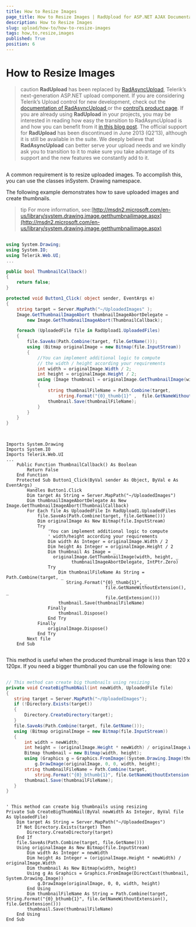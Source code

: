```yaml
---
title: How to Resize Images
page_title: How to Resize Images | RadUpload for ASP.NET AJAX Documentation
description: How to Resize Images
slug: upload/how-to/how-to-resize-images
tags: how,to,resize,images
published: True
position: 6
---
```


# How to Resize Images



>caution  **RadUpload** has been replaced by [RadAsyncUpload](http://demos.telerik.com/aspnet-ajax/asyncupload/examples/overview/defaultcs.aspx), Telerik’s next-generation ASP.NET upload component. If you are considering Telerik’s Upload control for new development, check out the [documentation of RadAsyncUpload ](http://www.telerik.com/help/aspnet-ajax/asyncupload-overview.html) or the [control’s product page](http://www.telerik.com/products/aspnet-ajax/asyncupload.aspx). If you are already using **RadUpload** in your projects, you may be interested in reading how easy the transition to RadAsyncUpload is and how you can benefit from it [in this blog post](http://blogs.telerik.com/blogs/12-12-05/the-case-of-telerik-s-new-old-asp.net-ajax-upload-control-radasyncupload). The official support for **RadUpload** has been discontinued in June 2013 (Q2’13), although it is still be available in the suite. We deeply believe that **RadAsyncUpload** can better serve your upload needs and we kindly ask you to transition to it to make sure you take advantage of its support and the new features we constantly add to it.
>


## 

A common requirement is to resize uploaded images. To accomplish this, you can use the classes inSystem. Drawing namespace.

The following example demonstrates how to save uploaded images and create thumbnails.

>tip For more information, see:[http://msdn2.microsoft.com/en-us/library/system.drawing.image.getthumbnailimage.aspx](http://msdn2.microsoft.com/en-us/library/system.drawing.image.getthumbnailimage.aspx)
>






````C#
	     
using System.Drawing;
using System.IO;
using Telerik.Web.UI;
...

public bool ThumbnailCallback()
{  
    return false;
}

protected void Button1_Click( object sender, EventArgs e)
{  
    string target = Server.MapPath("~/UploadedImages" );
    Image.GetThumbnailImageAbort thumbnailImageAbortDelegate =
        new Image.GetThumbnailImageAbort(ThumbnailCallback);  

    foreach (UploadedFile file in RadUpload1.UploadedFiles)
    {  
        file.SaveAs(Path.Combine(target, file.GetName()));  
        using (Bitmap originalImage = new Bitmap(file.InputStream))
        { 
            //You can implement additional logic to compute
            // the width / height according your requirements
            int width = originalImage.Width / 2;
            int height = originalImage.Height / 2; 
            using (Image thumbnail = originalImage.GetThumbnailImage(width, height, thumbnailImageAbortDelegate, IntPtr.Zero))   
            {   
                string thumbnailFileName = Path.Combine(target,
                    string.Format("{0}_thumb{1}" ,  file.GetNameWithoutExtension(), file.GetExtension()));
                thumbnail.Save(thumbnailFileName);   
            }   
        } 
    }
}
				
````
````VB.NET
	     	
Imports System.Drawing
Imports System.IO
Imports Telerik.Web.UI
...
    Public Function ThumbnailCallback() As Boolean
        Return False
    End Function
    Protected Sub Button1_Click(ByVal sender As Object, ByVal e As EventArgs) _
        Handles Button1.Click
        Dim target As String = Server.MapPath("~/UploadedImages")
        Dim thumbnailImageAbortDelegate As New Image.GetThumbnailImageAbort(ThumbnailCallback)
        For Each file As UploadedFile In RadUpload1.UploadedFiles
            file.SaveAs(Path.Combine(target, file.GetName()))
            Dim originalImage As New Bitmap(file.InputStream)
            Try
                'You can implement additional logic to compute
                ' width/height according your requirements
                Dim width As Integer = originalImage.Width / 2
                Dim height As Integer = originalImage.Height / 2
                Dim thumbnail As Image = _
                  originalImage.GetThumbnailImage(width, height, _
                         thumbnailImageAbortDelegate, IntPtr.Zero)
                Try
                    Dim thumbnailFileName As String = Path.Combine(target, _
                       String.Format("{0}_thumb{1}", _
                                      file.GetNameWithoutExtension(), _
                                      file.GetExtension()))
                    thumbnail.Save(thumbnailFileName)
                Finally
                    thumbnail.Dispose()
                End Try
            Finally
                originalImage.Dispose()
            End Try
        Next file
    End Sub
	
````


This method is useful when the produced thumbnail image is less than 120 x 120px. If you need a bigger thumbnail you can use the following one:





````C#
	     
// This method can create big thumbnails using resizing
private void CreateBigThumbNail(int newWidth, UploadedFile file)
{
   string target = Server.MapPath("~/UploadedImages");
   if (!Directory.Exists(target))
   {
       Directory.CreateDirectory(target);
   }
   file.SaveAs(Path.Combine(target, file.GetName()));
   using (Bitmap originalImage = new Bitmap(file.InputStream))
   {
       int width = newWidth;
       int height = (originalImage.Height * newWidth) / originalImage.Width;
       Bitmap thumbnail = new Bitmap(width, height);
       using (Graphics g = Graphics.FromImage((System.Drawing.Image)thumbnail))
           g.DrawImage(originalImage, 0, 0, width, height);
       string thumbnailFileName = Path.Combine(target,
           string.Format("{0}_bthumb{1}", file.GetNameWithoutExtension(), file.GetExtension()));
       thumbnail.Save(thumbnailFileName);
   }
} 

````
````VB.NET
		
' This method can create big thumbnails using resizing
Private Sub CreateBigThumbNail(ByVal newWidth As Integer, ByVal file As UploadedFile)
    Dim target As String = Server.MapPath("~/UploadedImages")
    If Not Directory.Exists(target) Then
        Directory.CreateDirectory(target)
    End If
    file.SaveAs(Path.Combine(target, file.GetName()))
    Using originalImage As New Bitmap(file.InputStream)
        Dim width As Integer = newWidth
        Dim height As Integer = (originalImage.Height * newWidth) / originalImage.Width
        Dim thumbnail As New Bitmap(width, height)
        Using g As Graphics = Graphics.FromImage(DirectCast(thumbnail, System.Drawing.Image))
            g.DrawImage(originalImage, 0, 0, width, height)
        End Using
        Dim thumbnailFileName As String = Path.Combine(target, String.Format("{0}_bthumb{1}", file.GetNameWithoutExtension(), file.GetExtension()))
        thumbnail.Save(thumbnailFileName)
    End Using
End Sub
	
````

